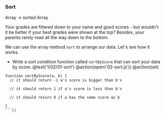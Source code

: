 ### Sort
Array -> sorted Array

Your grades are filtered down to your name and good scores - but wouldn't it be better if your best grades were shown at the top? Besides, your parents rarely read all the way down to the bottom.

We can use the array method `sort` to arrange our data. Let's see how it works.

+ Write a sort condition function called `sortByScore` that can sort your data by score.
@test('1/02/01-sort')
@action(open('02-sort.js'))
@action(set(
```
function sortByScore(a, b) {
  // it should return -1 a's score is bigger than b's

  // it should return 1 if a's score is less than b's

  // it should return 0 if a has the same score as b

}
```))
